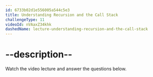 ```yaml
---
id: 6733b02d1e556005a544c5e3
title: Understanding Recursion and the Call Stack
challengeType: 11
videoId: nVAaxZ34khk
dashedName: lecture-understanding-recursion-and-the-call-stack
---
```


# --description--

Watch the video lecture and answer the questions below.


